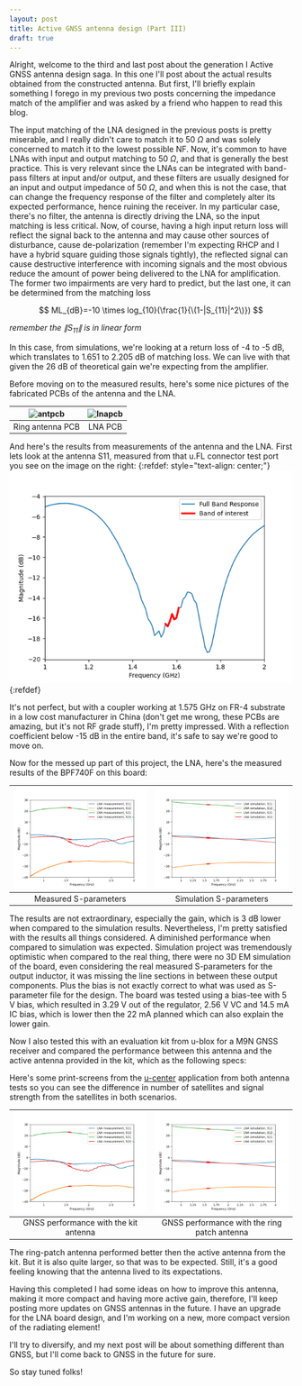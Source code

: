 ```yaml
---
layout: post
title: Active GNSS antenna design (Part III)
draft: true
---
```


Alright, welcome to the third and last post about the generation I Active GNSS antenna design saga. In this one I'll post about the actual results obtained from the constructed antenna. But first, I'll briefly explain something I forego in my previous two posts concerning the impedance match of the amplifier and was asked by a friend who happen to read this blog.

The input matching of the LNA designed in the previous posts is pretty miserable, and I really didn't care to match it to 50 $\Omega$ and was solely concerned to match it to the lowest possible NF. Now, it's common to have LNAs with input and output matching to 50 $\Omega$, and that is generally the best practice. This is very relevant since the LNAs can be integrated with band-pass filters at input and/or output, and these filters are usually designed for an input and output impedance of 50 $\Omega$, and when this is not the case, that can change the frequency response of the filter and completely alter its expected performance, hence ruining the receiver. In my particular case, there's no filter, the antenna is directly driving the LNA, so the input matching is less critical. Now, of course, having a high input return loss will reflect the signal back to the antenna and may cause other sources of disturbance, cause de-polarization (remember I'm expecting RHCP and I have a hybrid square guiding those signals tightly), the reflected signal can cause destructive interference with incoming signals and the most obvious reduce the amount of power being delivered to the LNA for amplification. The former two impairments are very hard to predict, but the last one, it can be determined from the matching loss

$$
ML_{dB}=-10 \times log_{10}(\frac{1}{\(1-|S_{11}|^2\)})
$$

*remember the $\|S_{11}\|$ is in linear form*

In this case, from simulations, we're looking at a return loss of -4 to -5 dB, which translates to 1.651 to 2.205 dB of matching loss. We can live with that given the 26 dB of theoretical gain we're expecting from the amplifier.

Before moving on to the measured results, here's some nice pictures of the fabricated PCBs of the antenna and the LNA.

|![antpcb](/images/post15/antenna_pcb.png)|![lnapcb](/images/post15/lna_pcb.png)|
|:-------------------------:|:-------------------------: |
|Ring antenna PCB | LNA PCB |

And here's the results from measurements of the antenna and the LNA. First lets look at the antenna S11, measured from that u.FL connector test port you see on the image on the right:
{:refdef: style="text-align: center;"}
![antennas11](/images/post15/antenna_s-params.png)
{:refdef}

It's not perfect, but with a coupler working at 1.575 GHz on FR-4 substrate in a low cost manufacturer in China (don't get me wrong, these PCBs are amazing, but it's not RF grade stuff), I'm pretty impressed. With a reflection coefficient below -15 dB in the entire band, it's safe to say we're good to move on.

Now for the messed up part of this project, the LNA, here's the measured results of the BPF740F on this board:

|![lnameasured](/images/post15/lna_s-params_meas.png)|![lnasimulation](/images/post15/lna_s-params_sim.png)|
|:-------------------------:|:-------------------------: |
|Measured S-parameters | Simulation S-parameters |

The results are not extraordinary, especially the gain, which is 3 dB lower when compared to the simulation results. Nevertheless, I'm pretty satisfied with the results all things considered. A diminished performance when compared to simulation was expected. Simulation project was tremendously optimistic when compared to the real thing, there were no 3D EM simulation of the board, even considering the real measured S-parameters for the output inductor, it was missing the line sections in between these output components. Plus the bias is not exactly correct to what was used as S-parameter file for the design. The board was tested using a bias-tee with 5 V bias, which resulted in 3.29 V out of the regulator, 2.56 V VC and 14.5 mA IC bias, which is lower then the 22 mA planned which can also explain the lower gain.

Now I also tested this with an evaluation kit from u-blox for a M9N GNSS receiver and compared the performance between this antenna and the active antenna provided in the kit, which as the following specs:


Here's some print-screens from the [u-center](https://www.u-blox.com/en/product/u-center) application from both antenna tests so you can see the difference in number of satellites and signal strength from the satellites in both scenarios.

|![ucenter_kit](/images/post15/lna_s-params_meas.png)|![ucenter_custom](/images/post15/lna_s-params_sim.png)|
|:-------------------------:|:-------------------------: |
| GNSS performance with the kit antenna | GNSS performance with the ring patch antenna |

The ring-patch antenna performed better then the active antenna from the kit. But it is also quite larger, so that was to be expected. Still, it's a good feeling knowing that the antenna lived to its expectations.

Having this completed I had some ideas on how to improve this antenna, making it more compact and having more active gain, therefore,  I'll keep posting more updates on GNSS antennas in the future. I have an upgrade for the LNA board design, and I'm working on a new, more compact version of the radiating element!

I'll try to diversify, and my next post will be about something different than GNSS, but I'll come back to GNSS in the future for sure.

So stay tuned folks!
